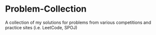 # Problem-Collection
A collection of my solutions for problems from various competitions and practice sites (i.e. LeetCode, SPOJ)

